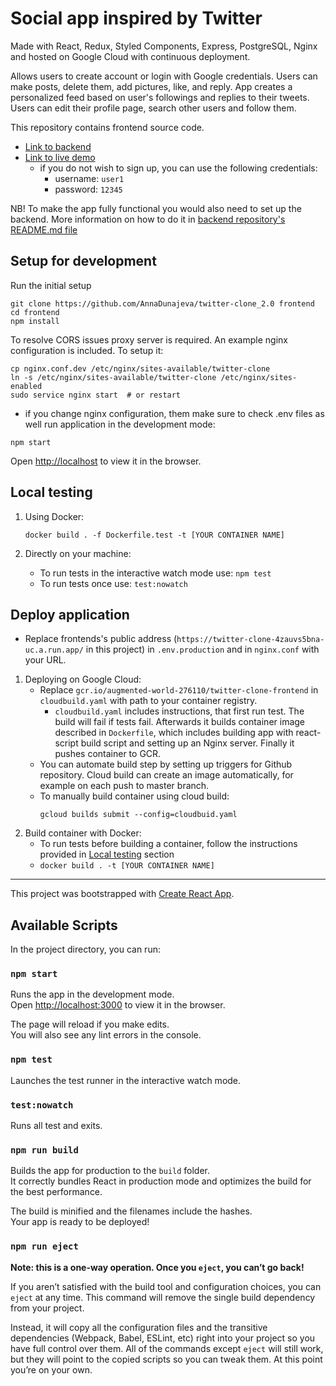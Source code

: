 # Social app inspired by Twitter
Made with React, Redux, Styled Components, Express, PostgreSQL, Nginx and hosted on Google Cloud with continuous deployment.

Allows users to create account or login with Google credentials. Users can make posts, delete them, add pictures, like, and reply. App creates a personalized feed based on user's followings and replies to their tweets. Users can edit their profile page, search other users and follow them.

This repository contains frontend source code.
- [Link to backend](https://github.com/AnnaDunajeva/twitter-clone-backend_2.0)
- [Link to live demo](https://twitter-frontend-4zauvs5bna-uc.a.run.app/login)
    - if you do not wish to sign up, you can use the following credentials: 
        - username: `user1`
        - password: `12345`

NB! To make the app fully functional you would also need to set up the backend. More information on how to do it in [backend repository's README.md file](https://github.com/AnnaDunajeva/twitter-clone-backend_2.0)

## Setup for development

Run the initial setup
```
git clone https://github.com/AnnaDunajeva/twitter-clone_2.0 frontend
cd frontend
npm install
```
To resolve CORS issues proxy server is required. An example nginx configuration is included. To setup it:
```
cp nginx.conf.dev /etc/nginx/sites-available/twitter-clone
ln -s /etc/nginx/sites-available/twitter-clone /etc/nginx/sites-enabled
sudo service nginx start  # or restart
```
- if you change nginx configuration, them make sure to check .env files as well
run application in the development mode:
```
npm start
```

Open [http://localhost](http://localhost) to view it in the browser.

## Local testing <a name="local-testing"></a>

1. Using Docker:
    <!-- do i need it to be interactive? -->
    `docker build . -f Dockerfile.test -t [YOUR CONTAINER NAME]`

2. Directly on your machine:
    - To run tests in the interactive watch mode use:
    `npm test`
    - To run tests once use:
    `test:nowatch`

## Deploy application 

- Replace frontends's public address (`https://twitter-clone-4zauvs5bna-uc.a.run.app/` in this project) in `.env.production` and in `nginx.conf` with your URL.

1. Deploying on Google Cloud:
    - Replace `gcr.io/augmented-world-276110/twitter-clone-frontend` in `cloudbuild.yaml` with path to your container registry.
        - `cloudbuild.yaml` includes instructions, that first run test. The build will fail if tests fail. Afterwards it builds container image described in `Dockerfile`, which includes building app with react-script build script and setting up an Nginx server. Finally it pushes container to GCR.
    - You can automate build step by setting up triggers for Github repository. Cloud build can create an image automatically, for example on each push to master branch.
    - To manually build container using cloud build:
        ```
        gcloud builds submit --config=cloudbuid.yaml
        ```
2. Build container with Docker:
    - To run tests before building a container, follow the instructions provided in [Local testing](#local-testing) section
    - `docker build . -t [YOUR CONTAINER NAME]`

------------
This project was bootstrapped with [Create React App](https://github.com/facebook/create-react-app).

## Available Scripts

In the project directory, you can run:

### `npm start`

Runs the app in the development mode.<br />
Open [http://localhost:3000](http://localhost:3000) to view it in the browser.

The page will reload if you make edits.<br />
You will also see any lint errors in the console.

### `npm test`

Launches the test runner in the interactive watch mode.<br />

### `test:nowatch`

Runs all test and exits.


### `npm run build`

Builds the app for production to the `build` folder.<br />
It correctly bundles React in production mode and optimizes the build for the best performance.

The build is minified and the filenames include the hashes.<br />
Your app is ready to be deployed!

### `npm run eject`

**Note: this is a one-way operation. Once you `eject`, you can’t go back!**

If you aren’t satisfied with the build tool and configuration choices, you can `eject` at any time. This command will remove the single build dependency from your project.

Instead, it will copy all the configuration files and the transitive dependencies (Webpack, Babel, ESLint, etc) right into your project so you have full control over them. All of the commands except `eject` will still work, but they will point to the copied scripts so you can tweak them. At this point you’re on your own.

